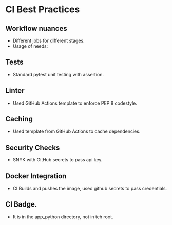 # CI Best Practices

## Workflow nuances
- Different jobs for different stages.
- Usage of needs:

## Tests
- Standard pytest unit testing with assertion.

## Linter
- Used GitHub Actions template to enforce PEP 8 codestyle.

## Caching
- Used template from GitHub Actions to cache dependencies.

## Security Checks
- SNYK with GitHub secrets to pass api key.

## Docker Integration
- CI Builds and pushes the image, used github secrets to pass credentials.

## CI Badge.
- It is in the app_python directory, not in teh root.